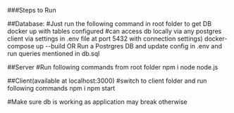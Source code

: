 ###Steps to Run

##Database:
#Just run the following command in root folder to get DB docker up with tables configured
#can access db locally via any postgres client via settings in .env file
at port 5432 with connection settings)
docker-compose up --build
                     OR
Run a Postrgres DB and update config in .env and run queries mentioned in db.sql

##Server
#Run following commands from root folder
npm i
node node.js

##Client(available at localhost:3000)
#switch to client folder and run following commands
npm i
npm start

#Make sure db is working as application may break otherwise
